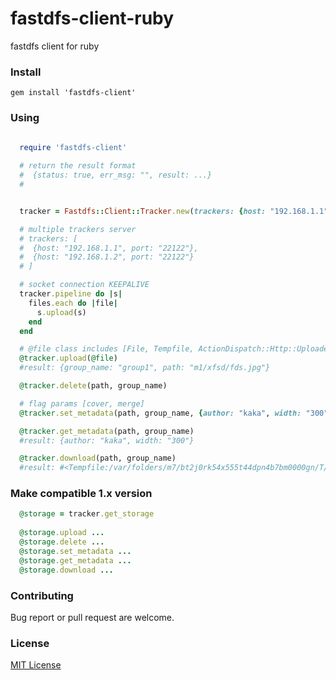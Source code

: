 # fastdfs-client-ruby

fastdfs client for ruby 

### Install

    gem install 'fastdfs-client'

### Using

```RUBY
  
  require 'fastdfs-client'

  # return the result format 
  #  {status: true, err_msg: "", result: ...}
  #


  tracker = Fastdfs::Client::Tracker.new(trackers: {host: "192.168.1.1", port: "22122"})

  # multiple trackers server
  # trackers: [
  #  {host: "192.168.1.1", port: "22122"},
  #  {host: "192.168.1.2", port: "22122"}
  # ]

  # socket connection KEEPALIVE
  tracker.pipeline do |s| 
    files.each do |file|
      s.upload(s)
    end
  end

  # @file class includes [File, Tempfile, ActionDispatch::Http::UploadedFile]
  @tracker.upload(@file)
  #result: {group_name: "group1", path: "m1/xfsd/fds.jpg"}

  @tracker.delete(path, group_name)  

  # flag params [cover, merge]
  @tracker.set_metadata(path, group_name, {author: "kaka", width: "300"}, flag)

  @tracker.get_metadata(path, group_name) 
  #result: {author: "kaka", width: "300"}

  @tracker.download(path, group_name) 
  #result: #<Tempfile:/var/folders/m7/bt2j0rk54x555t44dpn4b7bm0000gn/T/test.jpg20160416-43738-1560vq3>  
```


### Make compatible 1.x version

```RUBY
  @storage = tracker.get_storage
  
  @storage.upload ...
  @storage.delete ...
  @storage.set_metadata ...
  @storage.get_metadata ...
  @storage.download ...
```

### Contributing
Bug report or pull request are welcome.

### License

[MIT License](https://opensource.org/licenses/MIT)
